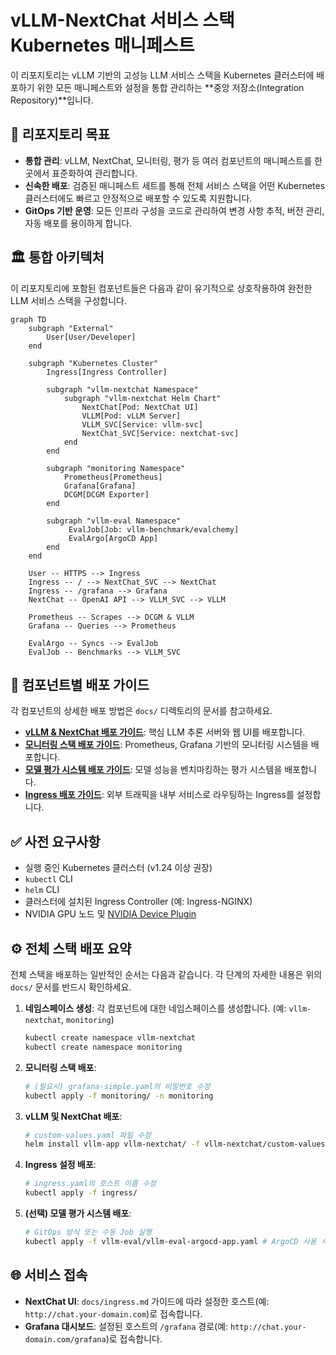 # vLLM-NextChat 서비스 스택 Kubernetes 매니페스트

이 리포지토리는 vLLM 기반의 고성능 LLM 서비스 스택을 Kubernetes 클러스터에 배포하기 위한 모든 매니페스트와 설정을 통합 관리하는 **중앙 저장소(Integration Repository)**입니다.

## 🚀 리포지토리 목표

- **통합 관리**: vLLM, NextChat, 모니터링, 평가 등 여러 컴포넌트의 매니페스트를 한 곳에서 표준화하여 관리합니다.
- **신속한 배포**: 검증된 매니페스트 세트를 통해 전체 서비스 스택을 어떤 Kubernetes 클러스터에도 빠르고 안정적으로 배포할 수 있도록 지원합니다.
- **GitOps 기반 운영**: 모든 인프라 구성을 코드로 관리하여 변경 사항 추적, 버전 관리, 자동 배포를 용이하게 합니다.

## 🏛️ 통합 아키텍처

이 리포지토리에 포함된 컴포넌트들은 다음과 같이 유기적으로 상호작용하여 완전한 LLM 서비스 스택을 구성합니다.

```mermaid
graph TD
    subgraph "External"
        User[User/Developer]
    end

    subgraph "Kubernetes Cluster"
        Ingress[Ingress Controller]
        
        subgraph "vllm-nextchat Namespace"
            subgraph "vllm-nextchat Helm Chart"
                NextChat[Pod: NextChat UI]
                VLLM[Pod: vLLM Server]
                VLLM_SVC[Service: vllm-svc]
                NextChat_SVC[Service: nextchat-svc]
            end
        end

        subgraph "monitoring Namespace"
            Prometheus[Prometheus]
            Grafana[Grafana]
            DCGM[DCGM Exporter]
        end

        subgraph "vllm-eval Namespace"
             EvalJob[Job: vllm-benchmark/evalchemy]
             EvalArgo[ArgoCD App]
        end
    end
    
    User -- HTTPS --> Ingress
    Ingress -- / --> NextChat_SVC --> NextChat
    Ingress -- /grafana --> Grafana
    NextChat -- OpenAI API --> VLLM_SVC --> VLLM

    Prometheus -- Scrapes --> DCGM & VLLM
    Grafana -- Queries --> Prometheus

    EvalArgo -- Syncs --> EvalJob
    EvalJob -- Benchmarks --> VLLM_SVC
```

## 📁 컴포넌트별 배포 가이드

각 컴포넌트의 상세한 배포 방법은 `docs/` 디렉토리의 문서를 참고하세요.

- **[vLLM & NextChat 배포 가이드](./docs/vllm-nextchat.md)**: 핵심 LLM 추론 서버와 웹 UI를 배포합니다.
- **[모니터링 스택 배포 가이드](./docs/monitoring.md)**: Prometheus, Grafana 기반의 모니터링 시스템을 배포합니다.
- **[모델 평가 시스템 배포 가이드](./docs/vllm-eval.md)**: 모델 성능을 벤치마킹하는 평가 시스템을 배포합니다.
- **[Ingress 배포 가이드](./docs/ingress.md)**: 외부 트래픽을 내부 서비스로 라우팅하는 Ingress를 설정합니다.

## ✅ 사전 요구사항

- 실행 중인 Kubernetes 클러스터 (v1.24 이상 권장)
- `kubectl` CLI
- `helm` CLI
- 클러스터에 설치된 Ingress Controller (예: Ingress-NGINX)
- NVIDIA GPU 노드 및 [NVIDIA Device Plugin](https://github.com/NVIDIA/k8s-device-plugin)

## ⚙️ 전체 스택 배포 요약

전체 스택을 배포하는 일반적인 순서는 다음과 같습니다. 각 단계의 자세한 내용은 위의 `docs/` 문서를 반드시 확인하세요.

1.  **네임스페이스 생성**: 각 컴포넌트에 대한 네임스페이스를 생성합니다. (예: `vllm-nextchat`, `monitoring`)
    ```bash
    kubectl create namespace vllm-nextchat
    kubectl create namespace monitoring
    ```

2.  **모니터링 스택 배포**:
    ```bash
    # (필요시) grafana-simple.yaml의 비밀번호 수정
    kubectl apply -f monitoring/ -n monitoring
    ```

3.  **vLLM 및 NextChat 배포**:
    ```bash
    # custom-values.yaml 파일 수정
    helm install vllm-app vllm-nextchat/ -f vllm-nextchat/custom-values.yaml -n vllm-nextchat
    ```

4.  **Ingress 설정 배포**:
    ```bash
    # ingress.yaml의 호스트 이름 수정
    kubectl apply -f ingress/
    ```
    
5.  **(선택) 모델 평가 시스템 배포**:
    ```bash
    # GitOps 방식 또는 수동 Job 실행
    kubectl apply -f vllm-eval/vllm-eval-argocd-app.yaml # ArgoCD 사용 시
    ```

## 🌐 서비스 접속

-   **NextChat UI**: `docs/ingress.md` 가이드에 따라 설정한 호스트(예: `http://chat.your-domain.com`)로 접속합니다.
-   **Grafana 대시보드**: 설정된 호스트의 `/grafana` 경로(예: `http://chat.your-domain.com/grafana`)로 접속합니다. 